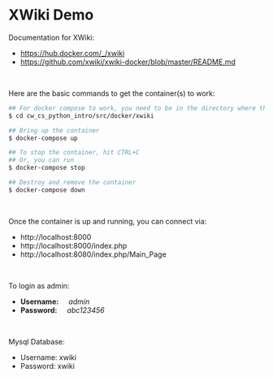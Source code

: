 # XWiki Demo

Documentation for XWiki:

* https://hub.docker.com/_/xwiki
* https://github.com/xwiki/xwiki-docker/blob/master/README.md

<br>


Here are the basic commands to get the container(s) to work:

```bash
## For docker compose to work, you need to be in the directory where the docker-compose.yaml file is located
$ cd cw_cs_python_intro/src/docker/xwiki

## Bring up the container
$ docker-compose up

## To stop the container, hit CTRL+C
## Or, you can run
$ docker-compose stop

## Destroy and remove the container
$ docker-compose down
```


<br>

Once the container is up and running, you can connect via:

* http://localhost:8000
* http://localhost:8000/index.php
* http://localhost:8080/index.php/Main_Page

<br>

To login as admin:

* **Username:**  &nbsp; &nbsp; _admin_
* **Password:**  &nbsp; &nbsp; _abc123456_

<br>

Mysql Database:
* Username:  xwiki
* Password:  xwiki

<br><br>
